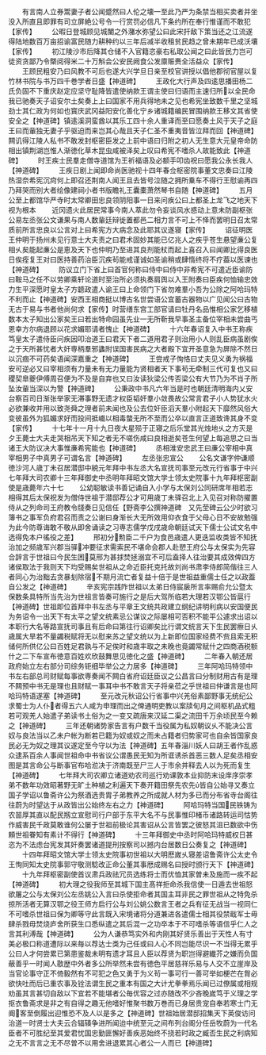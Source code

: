 <!-- { "loadSidebar": true } -->
　　有言南人立券鬻妻子者公闻蹙然曰人伦之壊一至此乃严为条禁当相买卖者并坐没入所直且即罪有司立屏絶公号令一行赏罚必信凡下条约所在奉行惟谨而不敢犯【家传】
　　公暇日登城顾见城闉之外潴水弥望公曰此宋扞敌下策当还之江流遂得陆地数百万亩招谕富民随力耕种约以三年后减半收租贫民趋之曾未期年已成沃壤【家传】
　　初江陵沙市后降其仓储不入官籍恣豪右私取公闻之曰此皆民力岂可徒资贪鄙乃令槩阅得米二十万斛会公安民阙食公发廪赈赉全活益众【家传】
　　王顾民粗安乃曰风教不可后也遂大兴学旦日亲至校官讲授以倡他郡彻官屋以复竹林书院与书万四千巻学者日盛【神道碑】
　　王政化大行声及四逺思播田杨二氏负固不下重庆赵定应坚守耻降皆遣使纳款王谓主使曰归语而主速归所以全民命我已驰奏天子诏安尔土矣奏上上曰国家不用兵得地未之见也希宪坐致数千里之坚城劲士其仁政为何如也寳庆武冈益阳安化善化宁乡诸城籍编民冒围纳款王移文其省使安全之【神道碑】镇逺溪洞蛮酋以其乐工四十余人重译而至曰愿奏土风于天子之庭王曰而軰独无妻子乎驱迫而来岂其心哉且天子仁圣不重夷音皆泣拜而回【神道碑】闗讥得江陵人私书不敢发封枢密臣发之上前中语曰归附之初人无生意大元皇帝命防相出镇荆湖岂惟人渐徳化草木昆虫咸被泽矣上叹曰希宪不嗜杀人故能致此【神道碑】
　　时王疾士民羣走僧寺道馆为王祈福语及必额手叩齿祝曰愿我公永长我人【神道碑】
　　王疾日剧上闻即命尚医驰视十四年春佥枢密院事董文忠奏曰江陵热湿奈希宪沉疴何上即召还荆南人闻王且去皆号泣随之拥所乗车不得行王慰谕再四乃拜哭而别大者绘像建祠小者书版瞻礼王囊橐萧然琴书自随【神道碑】
　　五月公至上都馆华严寺时太常卿田忠良领阴阳事一日来问疾公曰上都圣上龙飞之地天下视为根本
　　近冈遗火此居民常事今南人萃此勿令妄谈风水惑动上意未防副枢张公易左丞张公文谦果与南人数軰廷辩徙置都邑二相力言不可上不怿而罢明日召太常质前所言忠良以公言对上曰希宪方大病念及此耶其议遂寝【家传】
　　诏征明医王仲明于扬州未见行意士大夫责之曰君术固妙其能已亿兆人之疾乎苍生悬望亷公复相乆矣能起亷公是恵及天下也仲明乃至进其良剂能杖而起上喜召入曰闻卿比得良医日俟痊复王对曰医持善药治臣沉疾茍能戒谨诚如圣谕稍或肆惰终将不疗葢以医谏也【神道碑】
　　防议立门下省上曰首官何称曰侍中曰侍中非希宪不可遣近臣谕防曰鞍马之任不以劳卿乘轩论道时至治所必须执奏肩舆以入王附奏曰臣疾何恤输忠效力生平深愿时皇太子方聼政遣人谕王曰上命领门下省勿难羣小吾为公除之阿哈玛特不利而止【神道碑】安西王相商挺以博古名世尝语公宜蓄古器物以广见闻公曰古物无古于易与书者他尚何求【家传】时营缮东宫工部官请曰牡丹名品惟相公家乞移植数本太子知出公家矣王曰若出特命园虽先业一无所靳我早事圣主备位宰相未尝曲丐恩幸方尔病退顾以花求媚耶请者愧止【神道碑】
　　十六年春诏复入中书王称疾笃皇太子遣侍臣问疾因叩治道王曰君天下者二道用君子则治用小人则乱臣病虽剧俟之于天所甚忧者大奸専柄羣邪蠭附误国害民病之大者殿下宜开圣意急为屏除不然日以沉痼不可药矣语闻深嘉重之【神道碑】
　　王尝戒子恂恪曰丈夫见义勇为祸福安可逆必又曰宰相须有力量未有无力量能为贤相者天下事茍无牵制三代可复也又曰稷契臯夔伊傅周召便为不及是自弃也又曰汝读狄梁公传否梁公有大节乃为不肖子所坠汝軰当深以为警【神道碑】
　　公秉政中书凡六年当是时也朝廷清明海内乂安台察百司日渐张举家无滞事野无遗才权臣韬奸羣小敛畏故公常言君子小人势犹水火必欲兼收并用以致尧舜之理者前未闻也及公去位奸臣滔天羣小附起天下靡然风俗大变彼虽外为狐媚求好而投间抵巇以相毒螫无所不至而公卒以直言正道致谗其身不变【家传】
　　十七年十一月十九日夜大星殒于正寝之后乐堂其光烛地乆之方灭是夕王薨士大夫走哭相吊天下知之者无不嗟伤咸曰良相逝矣苍生何望上每追思之曰当诸王大防议决大事惟亷希宪能也【神道碑】
　　丞相淮安忠武王曰亷公宰相中真宰相男子中真男子可谓名言【神道碑】
　　左丞张忠宣公
　　公名文谦字仲谦顺徳沙河人歳丁未召居潜邸中綂元年拜中书左丞大名宣抚司事至元改元行省事于中兴七年拜大司农卿十三年拜御史中丞明年拜昭文馆大学士领太史院事十九年拜枢密副使是歳薨年六十七
　　公幼聪敏读书善记诵自入小学与太保刘公同研席年相若志相得其后太保祝发为僧侍世祖于潜邸荐公才可用歳丁未驿召北上入见召对称防擢置侍从之列命司王府教令牋奏日见信任【野斋李公撰神道碑　又先茔碑云公少时欲习簿书之事军负府君召而责之公谢曰身渐长大无所效用仰衣食于父母心日不安故勉强为此今防尊诲敢不敬从即舍诵读之习専志儒学戊戌歳命朝廷试天下儒士公试文名中选得免本户徭役之差】
　　邢初分勲臣二千户为食邑歳遣人更迭监收类皆不知抚治加之频歳军兴郡当驿冲要征求需索民不堪命会郡人赴愬王府公与太保实为先容合辞言于世祖曰今民生困莫邢为甚捄焚拯溺宜不可后盍择人往治要其成效俾四方诸侯取法于我则天下均受赐矣世祖从之命近臣托克托故刘尚书肃李侍郎简偕往三人者同心为治黜去贪暴刬除宿不期月流亡者复益十倍于是世祖益重儒士任之以政葢自公发之【神道碑】
　　辛亥宪宗践阼世祖以太弟日侍宸扆所言率赐俞允公暨太保数条具特所当先治为世祖言皆奏可施行之是后大驾所临若大理若汉鄂公皆扈行【神道碑】世祖即位首拜中书左丞与平章王文统共政建立纲纪讲明利病以安国便民为务诏令一出天下有太平之望文统素忌公谋议之际屡相可否积不能平公遽求出诏以本职行大名等路宣抚司事且有后命曰第往行诏卿矣比行谓文统言天下生民罢瘵日乆歳属大旱若不量蠲税赋将无以慰来苏之望文统以为上新即位国家经费不赀且索无积储何所供亿公曰百姓足君孰与不足俟时和歳丰取之未晚也竟蠲常赋什之四商酒税额什之二下车宣布徳意百姓欢欣鼓舞思见徳化之盛【神道碑】
　　二年春入朝还居政府始立左右部分司综务钜细毕举公之力居多【神道碑】
　　三年阿哈玛特领中书左右部总司财赋每事欲専奏闻不闗白省府诏廷臣议之公昌言曰分制财用古有是理不闗预中书无是理也且财赋一事耳中书不敢言天子将亲莅之乎世祖曰仲谦言是也阿哈玛特语遂塞【神道碑】
　　至元改元秋诏公行省事中兴羌俗素鄙野事无统纪公求蜀士为人仆者得五六人咸为申理而出之俾通明吏教以案牍旬月之间枢机品式粗若可观羌人始遣子弟读书土俗为之一变又疏唐来汉延二渠之流田千万余顷民至今赖之【神道碑】
　　三年还朝诸势家告言有户数千当役属为私奴朝议乆不能决公言奴与良法当以乙未户帐为断若已籍为奴或奴之而未占籍者归势家可也自余皆国家良民必无为奴之理其议遂定至今守以为法【神道碑】五年春淄川妖人曰胡王者作乱惑众逮系百余人事闻世祖命中书省议公谓愚民无知为所诓诱杀首恶三数人足矣丞相安图是其言命公与断事官布哈涖决于济南既至尸三人于市余并释去人以为死而复生【神道碑】
　　七年拜大司农卿立诸道劝农司巡行劝课敦本业抑防末设庠序崇孝弟不数年功效昭著野无旷土种植之利遍天下奏开籍田祭先农先皆自公始寻又奏立国子学诏以鲁斋许公为祭酒选贵胄子弟教养之所成就人材为多已而分布省寺台阁往往蔚为时望达于从政皆出公始终左右之力【神道碑】
　　阿哈玛特当国民铁铸为农噐厚其直以配民剏立宣慰司行户部于东平大名不与民事惟印楮币诸路转运司怙势作威害民千政莫敢谁何公屡于世祖前极论其害诏从公言皆罢之彼怒其沮已数欲中伤頼世祖眷知有素计不得行【神道碑】
　　十三年拜御史中丞时阿哈玛特威权日甚恣为不法虑台宪发其奸奏罢诸道提刑按察司以撼内台居数日公奏复之【神道碑】
　　十四年拜昭文馆大学士领太史院事初世祖以大明厯嵗乆寝差诏鲁斋许公太史令王恂同知太史院事郭守敬测騐改正命公董其事厯成赐名曰授时颁行天下【神道碑】
　　十九年拜枢密副使首议肃兵政祛冗员选练将士而优恤其家曽未及施而一疾不起【神道碑】
　　初大理之役我师至其城下国主髙祥拒命杀我信使一日遁去世祖怒欲屠之公与太保刘公左丞姚公入言曰杀使拒命者其国主耳非民之罪世祖从之特免杀掠所活者无算汉鄂之役王师方启行公与刘公姚公数言王者之兵有征无战当一视同仁不可嗜杀世祖曰保为卿等守此言既入宋境诸将分道兼进各遣儒士相其役禁戢军士毋肆杀戮毋焚烧庐舍所获生口悉纵遣之其后混一之功卒本于不可嗜杀等语信乎仁人之言其利溥哉【神道碑】
　　公为人谦恭笃实外和内刚其好贤乐善出于天性人有寸美必极口称道遭际以来毎以荐达士类为己任或曰人心不同岂能尽识一不当得无累乎公曰人才何尝累已第患鉴裁未明有遗才耳且人臣以荐贤为职岂得避纎芥之嫌而负国蔽善乎一时闻人敭歴中外者多公所举然未尝有徳色平居慈祥乐易与人交不立崖岸及当官论事守正不倚毅然有不可犯之色又勇于为义茍一事可行一善可举如梗芒在胷必欲快吐而后已重农事及铨法谓生民之重本有国之大计尤拳拳焉乐闻已过僚属或相规劝虽其言甚切自敌以下宜若不能堪者公毎优容之过亦随改不少吝晚嵗笃于义理之学抠衣鲁斋求是非之有自得之趣无他嗜好惟聚书数万巻而已身居贵宠自奉若寒士门无阍客至倒履出迎惟恐不及人以是多之【神道碑】世祖始居潜邸招集天下英俊访问治道一时贤士大夫云合辐辏争进所闻迨中统至元之间布列台阁分任岳牧蔚为一代名臣者不可胜纪至其爱君忧国忠勤匪懈好善疾恶始终不挠若时政之臧否生民之利病知之无不言言之无不尽曽不以用舍进退累其心者公一人而已【神道碑】
